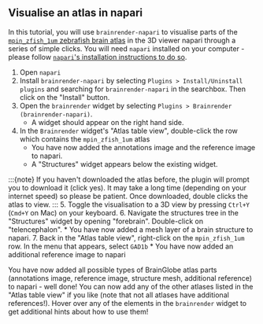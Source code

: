 ## Visualise an atlas in napari

In this tutorial, you will use `brainrender-napari` to visualise parts of the [`mpin_zfish_1um` zebrafish brain atlas](https://doi.org/10.1016/j.neuron.2019.04.034) in the 3D viewer napari through a series of simple clicks. You will need `napari` installed on your computer - please follow [`napari`'s installation instructions to do so](https://napari.org/stable/tutorials/fundamentals/installation.html).

1. Open `napari`
2. Install `brainrender-napari` by selecting `Plugins > Install/Uninstall plugins` and searching for `brainrender-napari` in the searchbox. Then click on the "Install" button.
3. Open the `brainrender` widget by selecting `Plugins > Brainrender (brainrender-napari)`. 
    * A widget should appear on the right hand side.
4. In the `Brainrender` widget's "Atlas table view", double-click the row which contains the `mpin_zfish_1um` atlas
    * You have now added the annotations image and the reference image to napari.
    * A "Structures" widget appears below the existing widget.

:::{note}
If you haven't downloaded the atlas before, the plugin will prompt you to download it (click yes). It may take a long time
(depending on your internet speed) so please be patient. Once downloaded, double clicks the atlas to view.
:::
5. Toggle the visualisation to a 3D view by pressing `Ctrl+Y` (`Cmd+Y` on Mac) on your keyboard.
6. Navigate the structures tree in the "Structures" widget by opening "forebrain". Double-click on "telencephalon".
    * You have now added a mesh layer of a brain structure to napari.
7. Back in the "Atlas table view", right-click on the `mpin_zfish_1um` row. In the menu that appears, select `GAD1b`
    * You have now added an additional reference image to napari

You have now added all possible types of BrainGlobe atlas parts (annotations image, reference image, structure mesh, additional reference) to napari - well done! You can now add any of the other atlases listed in the "Atlas table view" if you like (note that not all atlases have additional references!). Hover over any of the elements in the `brainrender` widget to get additional hints about how to use them!